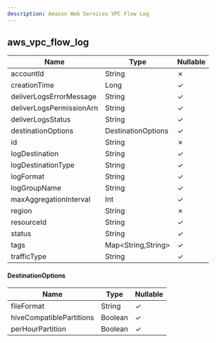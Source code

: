 ```yaml
---
description: Amazon Web Services VPC Flow Log
---
```

aws_vpc_flow_log
----------------

| **Name**                 | **Type**           | **Nullable** |
| ------------------------ | ------------------ | ------------ |
| accountId                | String             | &cross;      |
| creationTime             | Long               | &check;      |
| deliverLogsErrorMessage  | String             | &check;      |
| deliverLogsPermissionArn | String             | &check;      |
| deliverLogsStatus        | String             | &check;      |
| destinationOptions       | DestinationOptions | &check;      |
| id                       | String             | &cross;      |
| logDestination           | String             | &check;      |
| logDestinationType       | String             | &check;      |
| logFormat                | String             | &check;      |
| logGroupName             | String             | &check;      |
| maxAggregationInterval   | Int                | &check;      |
| region                   | String             | &cross;      |
| resourceId               | String             | &check;      |
| status                   | String             | &check;      |
| tags                     | Map<String,String> | &check;      |
| trafficType              | String             | &check;      |

#### DestinationOptions
| **Name**                 | **Type** | **Nullable** |
| ------------------------ | -------- | ------------ |
| fileFormat               | String   | &check;      |
| hiveCompatiblePartitions | Boolean  | &check;      |
| perHourPartition         | Boolean  | &check;      |
